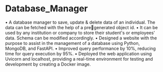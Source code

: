 # Database_Manager
• A database manager to save, update & delete data of an individual. The data can be fetched with the help of a pregenerated object id.
• It can be used by any institution or company to store their student's or employees' data. Schema can be modified
accordingly.
• Designed a website with the purpose to assist in the management of a database using Python, MongoDB, and FastAPI.
• Improved query performance by 10%, reducing time for query execution by 95%.
• Deployed the web application using Uvicorn and localhost, providing a real-time environment for testing and
development by creating a Docker image.
